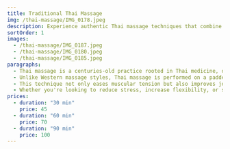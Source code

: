```yaml
---
title: Traditional Thai Massage
img: /thai-massage/IMG_0178.jpeg
description: Experience authentic Thai massage techniques that combine acupressure, stretching, and energy work for deep relaxation and renewal.
sortOrder: 1
images:
  - /thai-massage/IMG_0187.jpeg
  - /thai-massage/IMG_0180.jpeg
  - /thai-massage/IMG_0185.jpeg
paragraphs:
  - Thai massage is a centuries-old practice rooted in Thai medicine, designed to realign the body, boost energy flow, and relieve tension through a unique combination of assisted stretching, gentle pressure, and mindful breathing.
  - Unlike Western massage styles, Thai massage is performed on a padded mat on the floor, and clients remain fully clothed in comfortable attire. During the session, the therapist uses their hands, elbows, knees, and even feet to apply rhythmic pressure and guide your body through a series of yoga-like stretches.
  - This technique not only eases muscular tension but also improves joint mobility, posture, and internal balance. It's especially beneficial for people with sedentary lifestyles, athletes, or anyone seeking both physical and mental rejuvenation.
  - Whether you're looking to reduce stress, increase flexibility, or simply indulge in a moment of self-care, Traditional Thai Massage offers a deeply restorative experience for body and mind.
prices:
  - duration: "30 min"
    price: 45
  - duration: "60 min"
    price: 70
  - duration: "90 min"
    price: 100
---
```

